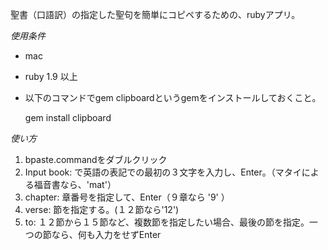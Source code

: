 聖書（口語訳）の指定した聖句を簡単にコピペするための、rubyアプリ。

*使用条件*

* mac
* ruby 1.9 以上
* 以下のコマンドでgem clipboardというgemをインストールしておくこと。

    gem install clipboard

*使い方*

1. bpaste.commandをダブルクリック
2. Input book: で英語の表記での最初の３文字を入力し、Enter。（マタイによる福音書なら、'mat'）
3. chapter: 章番号を指定して、Enter（９章なら '9' ）
4. verse: 節を指定する。(１２節なら'12')
5. to: １２節から１５節など、複数節を指定したい場合、最後の節を指定。一つの節なら、何も入力をせずEnter
